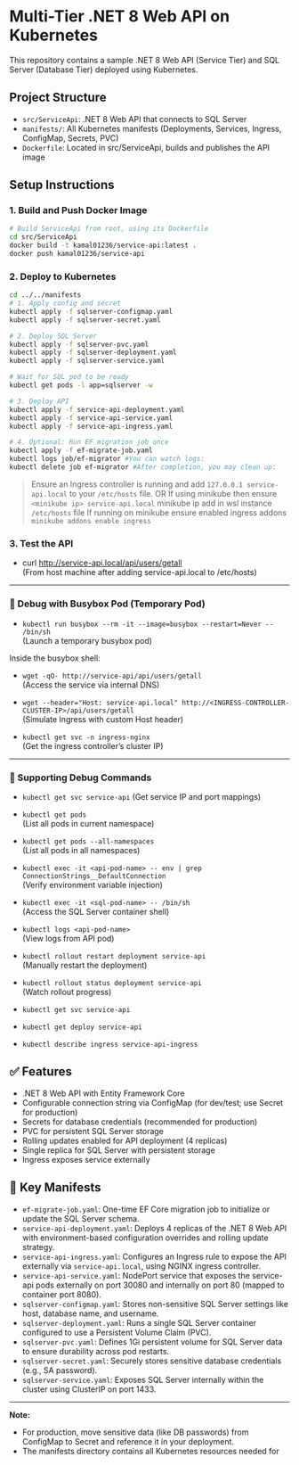 # Multi-Tier .NET 8 Web API on Kubernetes

This repository contains a sample .NET 8 Web API (Service Tier) and SQL Server (Database Tier) deployed using Kubernetes.

## Project Structure

- `src/ServiceApi`: .NET 8 Web API that connects to SQL Server
- `manifests/`: All Kubernetes manifests (Deployments, Services, Ingress, ConfigMap, Secrets, PVC)
- `Dockerfile`: Located in src/ServiceApi, builds and publishes the API image

## Setup Instructions

### 1. Build and Push Docker Image
```bash
# Build ServiceApi from root, using its Dockerfile
cd src/ServiceApi
docker build -t kamal01236/service-api:latest .
docker push kamal01236/service-api
```

### 2. Deploy to Kubernetes
```bash
cd ../../manifests
# 1. Apply config and secret
kubectl apply -f sqlserver-configmap.yaml
kubectl apply -f sqlserver-secret.yaml

# 2. Deploy SQL Server
kubectl apply -f sqlserver-pvc.yaml
kubectl apply -f sqlserver-deployment.yaml
kubectl apply -f sqlserver-service.yaml

# Wait for SQL pod to be ready
kubectl get pods -l app=sqlserver -w

# 3. Deploy API
kubectl apply -f service-api-deployment.yaml
kubectl apply -f service-api-service.yaml
kubectl apply -f service-api-ingress.yaml

# 4. Optional: Run EF migration job once
kubectl apply -f ef-migrate-job.yaml
kubectl logs job/ef-migrator #You can watch logs:
kubectl delete job ef-migrator #After completion, you may clean up:

```

> Ensure an Ingress controller is running and add `127.0.0.1 service-api.local` to your `/etc/hosts` file.
> OR If using minikube then ensure `<minikube ip> service-api.local` minikube ip add in wsl instance `/etc/hosts` file 
> If running on minikube ensure enabled ingress addons `minikube addons enable ingress`

### 3. Test the API

- curl http://service-api.local/api/users/getall  
  (From host machine after adding service-api.local to /etc/hosts)

---

### 🐛 Debug with Busybox Pod (Temporary Pod)

- `kubectl run busybox --rm -it --image=busybox --restart=Never -- /bin/sh`  
  (Launch a temporary busybox pod)

Inside the busybox shell:
- `wget -qO- http://service-api/api/users/getall`  
  (Access the service via internal DNS)

- `wget --header="Host: service-api.local" http://<INGRESS-CONTROLLER-CLUSTER-IP>/api/users/getall`  
  (Simulate Ingress with custom Host header)

- `kubectl get svc -n ingress-nginx`  
  (Get the ingress controller’s cluster IP)

---

### 🧪 Supporting Debug Commands

- `kubectl get svc service-api` 
  (Get service IP and port mappings)

- `kubectl get pods`  
  (List all pods in current namespace)

- `kubectl get pods --all-namespaces`  
  (List all pods in all namespaces)

- `kubectl exec -it <api-pod-name> -- env | grep ConnectionStrings__DefaultConnection`  
  (Verify environment variable injection)

- `kubectl exec -it <sql-pod-name> -- /bin/sh`  
  (Access the SQL Server container shell)

- `kubectl logs <api-pod-name>`  
  (View logs from API pod)

- `kubectl rollout restart deployment service-api`  
  (Manually restart the deployment)

- `kubectl rollout status deployment service-api`  
  (Watch rollout progress)
- `kubectl get svc service-api`
- `kubectl get deploy service-api`
- `kubectl describe ingress service-api-ingress`

## ✅ Features
- .NET 8 Web API with Entity Framework Core
- Configurable connection string via ConfigMap (for dev/test; use Secret for production)
- Secrets for database credentials (recommended for production)
- PVC for persistent SQL Server storage
- Rolling updates enabled for API deployment (4 replicas)
- Single replica for SQL Server with persistent storage
- Ingress exposes service externally

## 📁 Key Manifests

- `ef-migrate-job.yaml`: One-time EF Core migration job to initialize or update the SQL Server schema.
- `service-api-deployment.yaml`: Deploys 4 replicas of the .NET 8 Web API with environment-based configuration overrides and rolling update strategy.
- `service-api-ingress.yaml`: Configures an Ingress rule to expose the API externally via `service-api.local`, using NGINX ingress controller.
- `service-api-service.yaml`: NodePort service that exposes the service-api pods externally on port 30080 and internally on port 80 (mapped to container port 8080).
- `sqlserver-configmap.yaml`: Stores non-sensitive SQL Server settings like host, database name, and username.
- `sqlserver-deployment.yaml`: Runs a single SQL Server container configured to use a Persistent Volume Claim (PVC).
- `sqlserver-pvc.yaml`: Defines 1Gi persistent volume for SQL Server data to ensure durability across pod restarts.
- `sqlserver-secret.yaml`: Securely stores sensitive database credentials (e.g., SA password).
- `sqlserver-service.yaml`: Exposes SQL Server internally within the cluster using ClusterIP on port 1433.

---

**Note:**  
- For production, move sensitive data (like DB passwords) from ConfigMap to Secret and reference it in your deployment.
- The manifests directory contains all Kubernetes resources needed for

